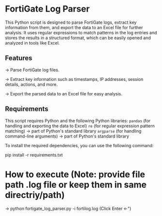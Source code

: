 # FortiGate Log Parser

This Python script is designed to parse FortiGate logs, extract key information from them, and export the data to an Excel file for further analysis. It uses regular expressions to match patterns in the log entries and stores the results in a structured format, which can be easily opened and analyzed in tools like Excel.

## Features
-> Parse FortiGate log files.

-> Extract key information such as timestamps, IP addresses, session details, actions, and more.

-> Export the parsed data to an Excel file for easy analysis.

## Requirements

This script requires Python and the following Python libraries:
`pandas` (for handling and exporting the data to Excel)
`re` (for regular expression pattern matching) -> part of Python's standard library
`argparse` (for handling command-line arguments) -> part of Python's standard library

To install the required dependencies, you can use the following command:

pip install -r requirements.txt

# How to execute (Note: provide file path .log file or keep them in same directriy/path)
  -> python fortigate_log_parser.py -i fortilog.log    (Click Enter <-")
